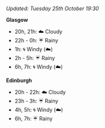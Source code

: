 *Updated: Tuesday 25th October 19:30*

**Glasgow**

* 20h, 21h: :cloud: Cloudy
* 22h - 0h: :umbrella: Rainy
* 1h: :cyclone: Windy (:cloud:)
* 2h - 5h: :umbrella: Rainy
* 6h, 7h: :cyclone: Windy (:cloud:)

**Edinburgh**

* 20h - 22h: :cloud: Cloudy
* 23h - 3h: :umbrella: Rainy
* 4h, 5h: :cyclone: Windy (:cloud:)
* 6h, 7h: :umbrella: Rainy
